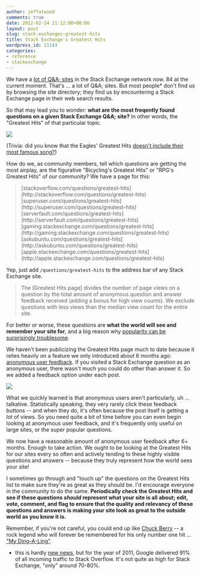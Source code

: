 ```yaml
---
author: jeffatwood
comments: true
date: 2012-02-24 21:12:00+00:00
layout: post
slug: stack-exchanges-greatest-hits
title: Stack Exchange's Greatest Hits
wordpress_id: 11143
categories:
- reference
- stackexchange
---
```


We have a [lot of Q&A; sites](http://stackexchange.com/sites) in the Stack Exchange network now. 84 at the current moment.  That's … a lot of Q&A; sites. But most people* don't find us by browsing the site directory; they find us by encountering a Stack Exchange page in their web search results.

So that may lead you to wonder: **what are the most freqently found questions on a given Stack Exchange Q&A; site?** In other words, the "Greatest Hits" of that particular topic.

[
![](http://blog.stackoverflow.com/wp-content/uploads/eagles-greatest-hits-japanese.jpg)
](http://www.digitaldreamdoor.com/pages/best_sold_albums.html)

(Trivia: did you know that the Eagles' Greatest Hits [doesn't include their most famous song?](http://misterbulger.com/2012/02/09/how-greatest-hits-go-wrong-part-6-jumping-the-greatest-hits-gun/))

How do we, as community members, tell which questions are getting the most airplay, are the figurative "Bicycling's Greatest Hits" or "RPG's Greatest Hits" of _our_ community? We have a page for this:



<blockquote>
[stackoverflow.com/questions/greatest-hits](http://stackoverflow.com/questions/greatest-hits)
[superuser.com/questions/greatest-hits](http://superuser.com/questions/greatest-hits)
[serverfault.com/questions/greatest-hits](http://serverfault.com/questions/greatest-hits)
[gaming.stackexchange.com/questions/greatest-hits](http://gaming.stackexchange.com/questions/greatest-hits)
[askubuntu.com/questions/greatest-hits](http://askubuntu.com/questions/greatest-hits)
[apple.stackexchange.com/questions/greatest-hits](http://apple.stackexchange.com/questions/greatest-hits)
</blockquote>



Yep, just add `/questions/greatest-hits` to the address bar of any Stack Exchange site. 



<blockquote>
The [Greatest Hits page] divides the number of page views on a question by the total amount of anonymous question and answer feedback received (adding a bonus for high view counts). We exclude questions with less views than the median view count for the entire site.
</blockquote>



For better or worse, these questions are **what the world will see and remember your site for**, and a big reason why [popularity can be surprisingly troublesome](http://blog.stackoverflow.com/2012/01/the-trouble-with-popularity/).

We haven't been publicizing the Greatest Hits page much to date because it relies heavily on a feature we only introduced about 6 months ago: [anonymous user feedback](http://meta.stackoverflow.com/questions/98630/anonymous-user-feedback-now-in-testing). If you visited a Stack Exchange question as an anonymous user, there wasn't much you could do other than answer it. So we added a feedback option under each post.

![](http://blog.stackoverflow.com/wp-content/uploads/post-feedback.png)

What we quickly learned is that anonymous users aren't particularly, uh … talkative. Statistically speaking, they very rarely click these feedback buttons -- and when they do, it's often because the post itself is getting a _lot_ of views. So you need quite a bit of time before you can even begin looking at anonymous user feedback, and it's frequently only useful on large sites, or the super popular questions.

We now have a reasonable amount of anonymous user feedback after 6+ months. Enough to take action. We ought to be looking at the Greatest Hits for our sites every so often and actively tending to these highly visible questions and answers -- because they truly represent how the world sees your site!

I sometimes go through and "touch up" the questions on the Greatest Hits list to make sure they're as great as they should be. I'd encourage everyone in the community to do the same. **Periodically check the Greatest Hits and see if these questions _should_ represent what your site is all about; edit, vote, comment, and flag to ensure that the quality and relevancy of these questions and answers is making your site look as great to the outside world as you know it is.**

Remember, if you're not careful, you could end up like [Chuck Berry](http://en.wikipedia.org/wiki/Chuck_Berry) -- a rock legend who will forever be remembered for his only number one hit … ["My Ding-A-Ling"](http://en.wikipedia.org/wiki/My_Ding-a-Ling).

* this is hardly [new news](http://www.codinghorror.com/blog/2011/01/trouble-in-the-house-of-google.html), but for the year of 2011, Google delivered 91% of all incoming traffic to Stack Overflow. It's not quite as high for Stack Exchange, "only" around 70-80%.

